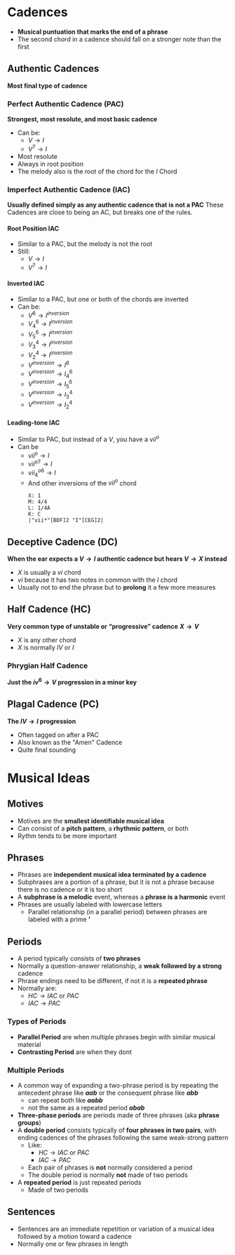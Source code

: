 # Cadences
- **Musical puntuation that marks the end of a phrase**
- The second chord in a cadence should fall on a stronger note than the first
## Authentic Cadences
**Most final type of cadence**
### Perfect Authentic Cadence (PAC)
**Strongest, most resolute, and most basic cadence**
- Can be:
	- $V \rightarrow I$
	- $V^7 \rightarrow I$
- Most resolute
- Always in root position
- The melody also is the root of the chord for the $I$ Chord

### Imperfect Authentic Cadence (IAC)
**Usually defined simply as any authentic cadence that is not a PAC**
These Cadences are close to being an AC, but breaks one of the rules.
#### Root Position IAC
- Similar to a PAC, but the melody is not the root
- Still:
	- $V \rightarrow I$
	- $V^7 \rightarrow I$

#### Inverted IAC
- Similar to a PAC, but one or both of the chords are inverted
- Can be:
	- $V^6 \rightarrow I^{inversion}$
	- $V^6_4 \rightarrow I^{inversion}$
	- $V^6_5 \rightarrow I^{inversion}$
	- $V^4_3 \rightarrow I^{inversion}$
	- $V^4_2 \rightarrow I^{inversion}$
	- $V^{inversion} \rightarrow I^6$
	- $V^{inversion} \rightarrow I^6_4$
	- $V^{inversion} \rightarrow I^6_5$
	- $V^{inversion} \rightarrow I^4_3$
	- $V^{inversion} \rightarrow I^4_2$

#### Leading-tone IAC
- Similar to PAC, but instead of a $V$, you have a $vii^o$
- Can be
	- $vii^{o} \rightarrow I$
	- $vii^{o7} \rightarrow I$
	- $vii^{o6}_4 \rightarrow I$
	- And other inversions of the $vii^{o}$ chord
		```music-abc
		X: 1
		M: 4/4
		L: 1/4A
		K: C
		|"vii*"[BDF]2 "I"[CEG]2|
		```

## Deceptive Cadence (DC)
**When the ear expects a $V\rightarrow I$ authentic cadence but hears $V\rightarrow X$ instead**
- $X$ is usually a $vi$ chord
- $vi$ because it has two notes in common with the $I$ chord
- Usually not to end the phrase but to **prolong** it a few more measures

## Half Cadence (HC)
**Very common type of unstable or “progressive” cadence**
**$X\rightarrow V$**
- $X$ is any other chord
- $X$ is normally $IV$ or $I$

### Phrygian Half Cadence
**Just the $iv^6\rightarrow V$ progression in a minor key**

## Plagal Cadence (PC)
**The $IV \rightarrow I$ progression**
- Often tagged on after a PAC
- Also known as the "Amen" Cadence
- Quite final sounding

# Musical Ideas
## Motives
- Motives are the **smallest identifiable musical idea**
- Can consist of a **pitch pattern**, a **rhythmic pattern**, or both
- Rythm tends to be more important

## Phrases
- Phrases are **independent musical idea terminated by a cadence**
- Subphrases are a portion of a phrase, but it is not a phrase because there is no cadence or it is too short
- A **subphrase is a melodic** event, whereas a **phrase is a harmonic** event
- Phrases are usually labeled with lowercase letters
	- Parallel relationship (in a parallel period) between phrases are labeled with a prime **'**

## Periods
- A period typically consists of **two phrases**
- Normally a question-answer relationship, a **weak followed by a strong** cadence
- Phrase endings need to be different, if not it is a **repeated phrase**
- Normally are:
	- $HC \rightarrow IAC\text{ or }PAC$
	- $IAC \rightarrow PAC$

### Types of Periods
- **Parallel Period** are when multiple phrases begin with similar musical material
- **Contrasting Period** are when they dont

### Multiple Periods
- A common way of expanding a two-phrase period is by repeating the antecedent phrase like **$aab$** or the consequent phrase like **$abb$** 
	- can repeat both like **$aabb$**
	- not the same as a repeated period **$abab$**
- **Three-phase periods** are periods made of three phrases (aka **phrase groups**)
- A **double period** consists typically of **four phrases in two pairs**, with ending cadences of the phrases following the same weak-strong pattern
	- Like:
		- $HC \rightarrow IAC\text{ or }PAC$
		- $IAC \rightarrow PAC$
	- Each pair of phrases is **not** normally considered a period
	- The double period is normally **not** made of two periods
- A **repeated period** is just repeated periods
	- Made of two periods

## Sentences
- Sentences are an immediate repetition or variation of a musical idea followed by a motion toward a cadence
- Normally one or few phrases in length